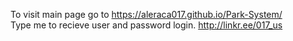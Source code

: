 To visit main page go to https://aleraca017.github.io/Park-System/ <br/>
Type me to recieve user and password login. http://linkr.ee/017_us
